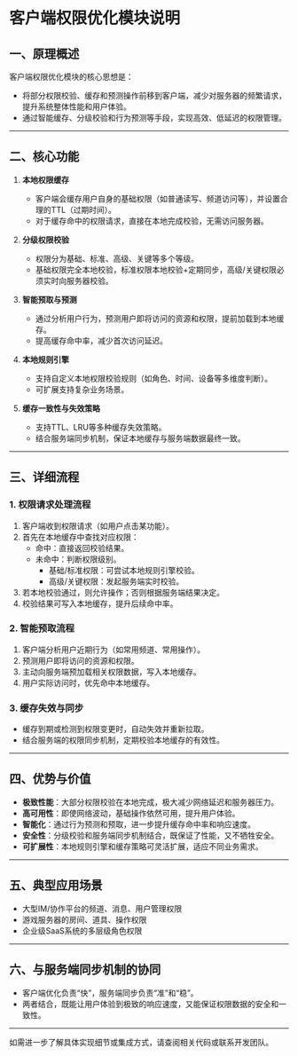 # 客户端权限优化模块说明

## 一、原理概述

客户端权限优化模块的核心思想是：
- 将部分权限校验、缓存和预测操作前移到客户端，减少对服务器的频繁请求，提升系统整体性能和用户体验。
- 通过智能缓存、分级校验和行为预测等手段，实现高效、低延迟的权限管理。

---

## 二、核心功能

1. **本地权限缓存**
   - 客户端会缓存用户自身的基础权限（如普通读写、频道访问等），并设置合理的TTL（过期时间）。
   - 对于缓存命中的权限请求，直接在本地完成校验，无需访问服务器。

2. **分级权限校验**
   - 权限分为基础、标准、高级、关键等多个等级。
   - 基础权限完全本地校验，标准权限本地校验+定期同步，高级/关键权限必须实时向服务器校验。

3. **智能预取与预测**
   - 通过分析用户行为，预测用户即将访问的资源和权限，提前加载到本地缓存。
   - 提高缓存命中率，减少首次访问延迟。

4. **本地规则引擎**
   - 支持自定义本地权限校验规则（如角色、时间、设备等多维度判断）。
   - 可扩展支持复杂业务场景。

5. **缓存一致性与失效策略**
   - 支持TTL、LRU等多种缓存失效策略。
   - 结合服务端同步机制，保证本地缓存与服务端数据最终一致。

---

## 三、详细流程

### 1. 权限请求处理流程

1. 客户端收到权限请求（如用户点击某功能）。
2. 首先在本地缓存中查找对应权限：
   - 命中：直接返回校验结果。
   - 未命中：判断权限级别。
     - 基础/标准权限：可尝试本地规则引擎校验。
     - 高级/关键权限：发起服务端实时校验。
3. 若本地校验通过，则允许操作；否则根据服务端结果决定。
4. 校验结果可写入本地缓存，提升后续命中率。

### 2. 智能预取流程

1. 客户端分析用户近期行为（如常用频道、常用操作）。
2. 预测用户即将访问的资源和权限。
3. 主动向服务端预加载相关权限数据，写入本地缓存。
4. 用户实际访问时，优先命中本地缓存。

### 3. 缓存失效与同步

- 缓存到期或检测到权限变更时，自动失效并重新拉取。
- 结合服务端的权限同步机制，定期校验本地缓存的有效性。

---

## 四、优势与价值

- **极致性能**：大部分权限校验在本地完成，极大减少网络延迟和服务器压力。
- **高可用性**：即使网络波动，基础操作依然可用，提升用户体验。
- **智能化**：通过行为预测和预取，进一步提升缓存命中率和响应速度。
- **安全性**：分级校验和服务端同步机制结合，既保证了性能，又不牺牲安全。
- **可扩展性**：本地规则引擎和缓存策略可灵活扩展，适应不同业务需求。

---

## 五、典型应用场景

- 大型IM/协作平台的频道、消息、用户管理权限
- 游戏服务器的房间、道具、操作权限
- 企业级SaaS系统的多层级角色权限

---

## 六、与服务端同步机制的协同

- 客户端优化负责“快”，服务端同步负责“准”和“稳”。
- 两者结合，既能让用户体验到极致的响应速度，又能保证权限数据的安全和一致性。

---

如需进一步了解具体实现细节或集成方式，请查阅相关代码或联系开发团队。 